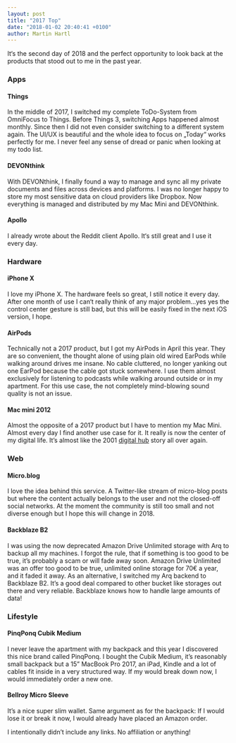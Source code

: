 ```yaml
---
layout: post
title: "2017 Top"
date: "2018-01-02 20:40:41 +0100"
author: Martin Hartl
---
```


It‘s the second day of 2018 and the perfect opportunity to look back at the products that stood out to me in the past year.

### Apps
#### Things
In the middle of 2017, I switched my complete ToDo-System from OmniFocus to Things. Before Things 3, switching Apps happened almost monthly. Since then I did not even consider switching to a different system again. The UI/UX is beautiful and the whole idea to focus on „Today“ works perfectly for me. I never feel any sense of dread or panic when looking at my todo list.

#### DEVONthink
With DEVONthink, I finally found a way to manage and sync all my private documents and files across devices and platforms. I was no longer happy to store my most sensitive data on cloud providers like Dropbox. Now everything is managed and distributed by my Mac Mini and DEVONthink.

#### Apollo
I already wrote about the Reddit client Apollo. It‘s still great and I use it every day.

### Hardware
#### iPhone X
I love my iPhone X. The hardware feels so great, I still notice it every day. After one month of use I can‘t really think of any major problem...yes yes the control center gesture is still bad, but this will be easily fixed in the next iOS version, I hope.

#### AirPods
Technically not a 2017 product, but I got my AirPods in April this year. They are so convenient, the thought alone of using plain old wired EarPods while walking around drives me insane. No cable cluttered, no longer yanking out one EarPod because the cable got stuck somewhere. I use them almost exclusively for listening to podcasts while walking around outside or in my apartment. For this use case, the not completely mind-blowing sound quality is not an issue.

#### Mac mini 2012
Almost the opposite of a 2017 product but I have to mention my Mac Mini. Almost every day I find another use case for it. It really is now the center of my digital life. It’s almost like the 2001 [digital hub](https://www.imore.com/evolution-apples-digital-hub) story all over again.

### Web
#### Micro.blog
I love the idea behind this service. A Twitter-like stream of micro-blog posts but where the content actually belongs to the user and not the closed-off social networks. At the moment the community is still too small and not diverse enough but I hope this will change in 2018.

#### Backblaze B2
I was using the now deprecated Amazon Drive Unlimited storage with Arq to backup all my machines. I forgot the rule, that if something is too good to be true, it’s probably a scam or will fade away soon. Amazon Drive Unlimited was an offer too good to be true, unlimited online storage for 70€ a year, and it faded it away. As an alternative, I switched my Arq backend to Backblaze B2. It’s a good deal compared to other bucket like storages out there and very reliable. Backblaze knows how to handle large amounts of data!

### Lifestyle
#### PinqPonq Cubik Medium
I never leave the apartment with my backpack and this year I discovered this nice brand called PinqPonq. I bought the Cubik Medium, it’s reasonably small backpack but a 15” MacBook Pro 2017, an iPad, Kindle and a lot of cables fit inside in a very structured way. If my would break down now, I would immediately order a new one.  

#### Bellroy Micro Sleeve
It’s a nice super slim wallet. Same argument as for the backpack: If I would lose it or break it now, I would already have placed an Amazon order.

I intentionally didn’t include any links. No affiliation or anything!
